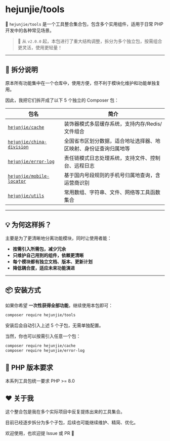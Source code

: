 # hejunjie/tools

🚀 `hejunjie/tools` 是一个工具整合集合包，包含多个实用组件，适用于日常 PHP 开发中的各种常见场景。

> 🧨 从 `v2.0.0` 起，本包进行了重大结构调整，拆分为多个独立包，按需组合更灵活，使用更轻量！

---

## 🧱 拆分说明

原本所有功能集中在一个仓库中，使用方便，但不利于模块化维护和功能单独复用。

因此，我把它们拆开成了以下 5 个独立的 Composer 包：

| 包名 | 简介 |
|------|------|
| [`hejunjie/cache`](https://github.com/zxc7563598/php-cache) | 装饰器模式多层缓存系统，支持内存/Redis/文件组合 |
| [`hejunjie/china-division`](https://github.com/zxc7563598/php-china-division) | 全国省市区划分数据，适合地址选择器、地区映射、身份证查询归属地等 |
| [`hejunjie/error-log`](https://github.com/zxc7563598/php-error-log) | 责任链模式日志处理系统，支持文件、控制台、远程日志 |
| [`hejunjie/mobile-locator`](https://github.com/zxc7563598/php-mobile-locator) | 基于国内号段规则的手机号归属地查询，含运营商识别 |
| [`hejunjie/utils`](https://github.com/zxc7563598/php-utils) | 常用数组、字符串、文件、网络等工具函数集合 |

---

## 💡 为何这样拆？

主要是为了更清晰地分离功能模块，同时让使用者能：

- **按需引入所需包，减少冗余**
- **只维护自己用到的组件，依赖更清晰**
- **每个模块都有独立文档、版本、更新计划**
- **降低耦合度，适应未来功能演进**

---

## 📦 安装方式

如果你希望 **一次性获得全部功能**，继续使用本包即可：

```bash
composer require hejunjie/tools
```

安装后会自动引入上述 5 个子包，无需单独配置。

当然，你也可以按需引入任意一个包：

```bash
composer require hejunjie/cache
composer require hejunjie/error-log
```

## 🧪 PHP 版本要求
本系列工具包统一要求 PHP >= 8.0

## ❤️ 关于我
这个整合包是我在多个实际项目中反复提炼出来的工具集合。

目前已经逐步拆分为多个子包，后续也可能继续维护、精简、优化。

欢迎使用，也欢迎提 Issue 或 PR 🚀